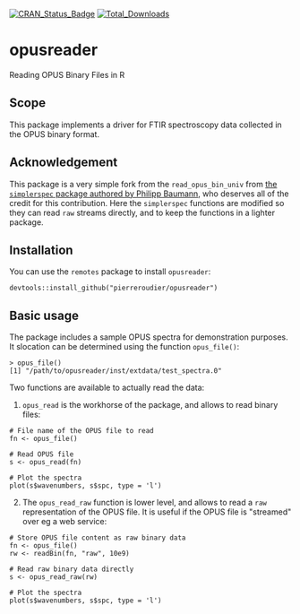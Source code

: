 [![CRAN_Status_Badge](http://www.r-pkg.org/badges/version/opusreader)](https://cran.r-project.org/package=opusreader)
[![Total_Downloads](http://cranlogs.r-pkg.org/badges/grand-total/opusreader)](https://cran.r-project.org/package=opusreader)

# opusreader

Reading OPUS Binary Files in R

## Scope

This package implements a driver for FTIR spectroscopy data collected in the OPUS binary format. 

## Acknowledgement

This package is a very simple fork from the `read_opus_bin_univ` from [the `simplerspec` package authored by Philipp Baumann](https://github.com/philipp-baumann/simplerspec), who deserves all of the credit for this contribution. Here the `simplerspec` functions are modified so they can read `raw` streams directly, and to keep the functions in a lighter package.
 
## Installation

You can use the `remotes` package to install `opusreader`:

`devtools::install_github("pierreroudier/opusreader")`

## Basic usage

The package includes a sample OPUS spectra for demonstration purposes. It slocation can be determined using the function `opus_file()`:

```
> opus_file()
[1] "/path/to/opusreader/inst/extdata/test_spectra.0"
```

Two functions are available to actually read the data:

1. `opus_read` is the workhorse of the package, and allows to read binary files:

```
# File name of the OPUS file to read
fn <- opus_file()

# Read OPUS file
s <- opus_read(fn)

# Plot the spectra
plot(s$wavenumbers, s$spc, type = 'l')
```

2. The `opus_read_raw` function is lower level, and allows to read a `raw` representation of the OPUS file. It is useful if the OPUS file is "streamed" over eg a web service:

```
# Store OPUS file content as raw binary data
fn <- opus_file()
rw <- readBin(fn, "raw", 10e9)

# Read raw binary data directly
s <- opus_read_raw(rw)

# Plot the spectra
plot(s$wavenumbers, s$spc, type = 'l')
```

